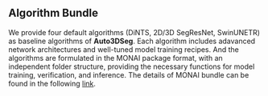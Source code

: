 ## Algorithm Bundle

We provide four default algorithms (DiNTS, 2D/3D SegResNet, SwinUNETR) as baseline algorithms of **Auto3DSeg**. Each algorithm includes adavanced network architectures and well-tuned model training recipes. And the algorithms are formulated in the MONAI package format, with an independent folder structure, providing the necessary functions for model training, verification, and inference. The details of MONAI bundle can be found in the following [link](https://docs.monai.io/en/latest/mb_specification.html).